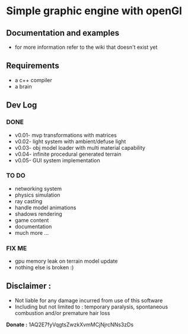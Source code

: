 # Simple graphic engine with openGl
## Documentation and examples
* for more information refer to the wiki that doesn't exist yet

## Requirements
* a c++ compiler
* a brain

## Dev Log
### DONE
* v0.01- mvp transformations with matrices
* v0.02- light system with ambient/defuse light
* v0.03- obj model loader with multi material capability
* v0.04- infinite procedural generated terrain
* v0.05- GUI system implementation

### TO DO
* networking system
* physics simulation
* ray casting
* handle model animations
* shadows rendering
* game content
* documentation
* much more ...

### FIX ME
* gpu memory leak on terrain model update
* nothing else is broken :)

## Disclaimer :
* Not liable for any damage incurred from use of this software
* Including but not limited to : temporary paralysis, spontaneous combustion and/or premature hair loss

**Donate :** 1AQ2E7fyVqgtsZwzkXvmMCjNjrcNNs3zDs
